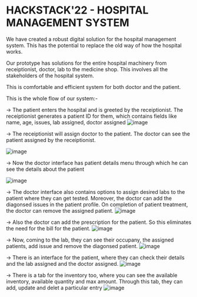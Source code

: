 # HACKSTACK'22 - HOSPITAL MANAGEMENT SYSTEM

We have created a robust digital solution for the hospital management system. This has the potential to replace the old way of how the hospital works.

Our prototype has solutions for the entire hospital machinery from receiptionist, doctor, lab to the medicine shop. This involves all the stakeholders of the hospital system.

This is comfortable and efficient system for both doctor and the patient.

This is the whole flow of our system:-

-> The patient enters the hospital and is greeted by the receiptionist. The receiptionist generates a patient ID for them, which contains fields like name, age, issues, lab assigned, doctor assigned
![image](https://user-images.githubusercontent.com/72060359/162630048-85ca5313-e441-4d28-be18-3211a0b2e003.png)


-> The receiptionist will assign doctor to the patient. The doctor can see the patient assigned by the receiptionist.

![image](https://user-images.githubusercontent.com/72060359/162630170-a86cd255-18ec-4137-999a-d0f705ba7626.png)

-> Now the doctor interface has patient details menu through which he can see the details about the patient

![image](https://user-images.githubusercontent.com/72060359/162630234-dbf52d49-e1c7-4c41-a11b-b085b9f74cb2.png)

-> The doctor interface also contains options to assign desired labs to the patient where they can get tested. Moreover, the doctor can add the diagonsed issues in the patient profile. On completion of patient treatment, the doctor can remove the assigned patient.
![image](https://user-images.githubusercontent.com/72060359/162632474-bb3dd451-3652-456d-ba96-2b6532299277.png)


-> Also the doctor can add the prescription for the patient. So this eliminates the need for the bill for the patient.
![image](https://user-images.githubusercontent.com/72060359/162632499-bf090f73-8faf-40f6-a258-9b47c03da6ba.png)


-> Now, coming to the lab, they can see their occupany, the assigned patients, add issue and remove the diagonsed patient.
![image](https://user-images.githubusercontent.com/72060359/162632522-ff968a0a-b8c2-4fc5-ad0d-5c6aea780941.png)


-> There is an interface for the patient, where they can check their details and the lab assigned and the doctor assigned.
![image](https://user-images.githubusercontent.com/72060359/162632568-972df77a-ba72-464f-b461-9266d4956e02.png)


-> There is a tab for the inventory too, where you can see the available inventory, available quantity and max amount. Through this tab, they can add, update and delet a particular entry
![image](https://user-images.githubusercontent.com/72060359/162632600-114121c9-83b1-4394-b30d-e8b7f94569fb.png)


